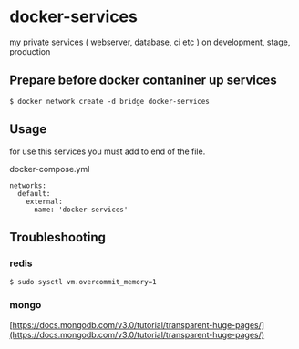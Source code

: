 # docker-services

my private services ( webserver, database, ci etc ) on development, stage, production

## Prepare before docker contaniner up services 

```
$ docker network create -d bridge docker-services
```

## Usage

for use this services you must add to end of the file.

docker-compose.yml

```
networks:
  default:
    external:
      name: 'docker-services'
```

## Troubleshooting

### redis
```
$ sudo sysctl vm.overcommit_memory=1
```

### mongo

[https://docs.mongodb.com/v3.0/tutorial/transparent-huge-pages/](https://docs.mongodb.com/v3.0/tutorial/transparent-huge-pages/)
